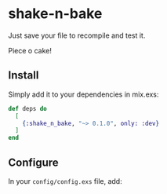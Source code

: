 # shake-n-bake

Just save your file to recompile and test it.

Piece o cake!

## Install

Simply add it to your dependencies in mix.exs:

```elixir
def deps do
  [
    {:shake_n_bake, "~> 0.1.0", only: :dev}
  ]
end
```

## Configure

In your `config/config.exs` file, add:

```

```

<!--
Documentation can be generated with [ExDoc](https://github.com/elixir-lang/ex_doc)
and published on [HexDocs](https://hexdocs.pm). Once published, the docs can
be found at [https://hexdocs.pm/shake_n_bake](https://hexdocs.pm/shake_n_bake).
-->
